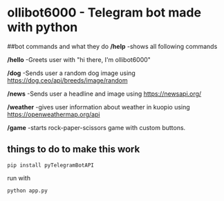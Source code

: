 # ollibot6000 - Telegram bot made with python


##bot commands and what they do
**/help**
-shows all following commands

**/hello**
-Greets user with "hi there, I'm ollibot6000"
    
**/dog**
-Sends user a random dog image using https://dog.ceo/api/breeds/image/random
    
**/news**
-Sends user a headline and image using https://newsapi.org/
    
**/weather**
-gives user information about weather in kuopio using https://openweathermap.org/api
    
**/game**
-starts rock-paper-scissors game with custom buttons.


## things to do to make this work
```
pip install pyTelegramBotAPI

```
run with
```
python app.py
```
